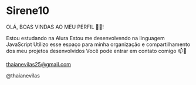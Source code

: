 # Sirene10
 OLÁ, BOAS VINDAS AO MEU PERFIL 💞💯! 

Estou estudando na Alura
Estou me desenvolvendo na linguagem JavaScript
Utilizo esse espaço para minha organização e compartilhamento dos meu projetos desenvolvidos
Você pode entrar em contato comigo 📫💌

thaianevilas25@gmail.com

@thaianevilas
